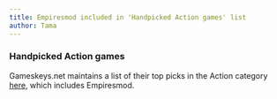 ```yaml
---
title: Empiresmod included in 'Handpicked Action games' list
author: Tama
---
```


### Handpicked Action games

Gameskeys.net maintains a list of their top picks in the Action category [here](https://gameskeys.net/handpicked-action-games/), which includes Empiresmod.
